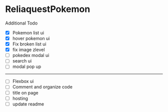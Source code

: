 # ReliaquestPokemon

Additional Todo
- [X] Pokemon list ui
- [X] hover pokemon ui
- [X] Fix broken list ui
- [X] fix image zlevel
- [ ] pokedex modal ui
- [ ] search ui
- [ ] modal pop up
 --------
- [ ] Flexbox ui
- [ ] Comment and organize code
- [ ] title on page
- [ ] hosting
- [ ] update readme
